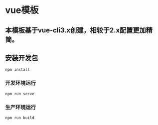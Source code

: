 # vue模板

## 本模板基于vue-cli3.x创建，相较于2.x配置更加精简。

## 安装开发包
```
npm install
```

### 开发环境运行
```
npm run serve
```

### 生产环境运行
```
npm run build
```